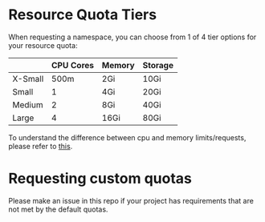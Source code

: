 # Resource Quota Tiers

When requesting a namespace, you can choose from 1 of 4 tier options for your resource quota:

|         | CPU Cores | Memory | Storage |
|---------|-----------|--------|---------|
| X-Small |    500m   |   2Gi  |   10Gi  |
| Small   |     1     |   4Gi  |   20Gi  |
| Medium  |     2     |   8Gi  |   40Gi  |
| Large   |     4     |  16Gi  |   80Gi  |

To understand the difference between cpu and memory limits/requests, please refer to [this][k8s-doc].

# Requesting custom quotas

Please make an issue in this repo if your project has requirements that are not met by the default quotas.

[k8s-doc]: https://kubernetes.io/docs/concepts/configuration/manage-resources-containers/#requests-and-limits
